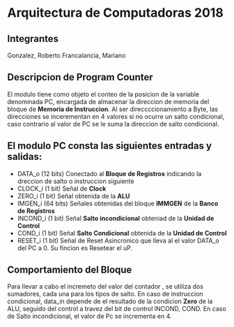 # Arquitectura de Computadoras 2018
## Integrantes
Gonzalez, Roberto
Francalancia, Mariano

## Descripcion de Program Counter
 El modulo tiene como objeto el conteo de la posicion de la variable denominada PC, encargada de almacenar la direccion de memoria del bloque de **Memoria de Instruccion**.
 Al ser direccccionamiento a Byte, las direcciones se incerementan en 4 valores si no ocurre un salto condicional, caso contrario al valor de PC se le suma la direccion de salto condicional.
## El modulo PC consta las siguientes entradas y salidas:

 
 * DATA_o (12 bits) Conectado al **Bloque de Registros** indicando la dreccion de salto o instruccion siguiente
 * CLOCK_i (1 bit) Señal de **Clock**
 * ZERO_i (1 bit) Señal obtenida de la **ALU**
 * IMGEN_i (64 bits) Señales obtenidas del bloque **IMMGEN** de la **Banco de Registros**
 * INCOND_i (1 bit) Señal **Salto incondicional** obteniad de la **Unidad de Control**
 * COND_i (1 bit) Señal **Salto Condicional** obtenida de la **Unidad de Control**
 * RESET_i (1 bit) Señal de Reset Asincronico que lleva al el valor DATA_o del PC a 0. Su fincion es Resetear el uP. 
 
 ## Comportamiento del Bloque
 Para llevar a cabo el incremeto del valor del contador , se utiliza dos sumadores, cada una para los tipos de salto. En caso de instruccion condicional, data_in depende de el resultado de la condicion **Zero**  de la ALU,  seguido del control a travez del bit de control INCOND, COND.
 En caso de Salto incondicional, el valor de Pc se incrementa en 4.
